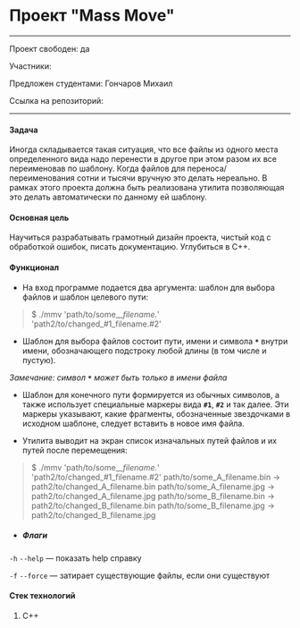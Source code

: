 # Проект "Mass Move"

---
Проект свободен: да

Участники: 

Предложен студентами: Гончаров Михаил

Ссылка на репозиторий:

---

#### Задача

Иногда складывается такая ситуация, что все файлы из одного места определенного вида надо перенести в другое при этом разом их все переименовав по шаблону. Когда файлов для переноса/переименования сотни и тысячи вручную это делать нереально. В рамках этого проекта должна быть реализована утилита позволяющая это делать автоматически по данному ей шаблону.


#### Основная цель
Научиться разрабатывать грамотный дизайн проекта, чистый код с обработкой ошибок, писать документацию. Углубиться в C++.

#### Функционал
- На вход программе подается два аргумента: шаблон для выбора файлов и шаблон целевого пути:
 >$ ./mmv 'path/to/some_*_filename.*' 'path2/to/changed_#1_filename.#2'
- Шаблон для выбора файлов состоит пути, имени и символа **`*`** внутри имени, обозначающего подстроку любой длины (в том числе и пустую).

*Замечание: символ  **`*`**  может быть только в имени файла*

- Шаблон для конечного пути формируется из обычных символов, а также использует специальные маркеры вида **`#1`**, **`#2`** и так далее. Эти маркеры указывают, какие фрагменты, обозначенные звездочками в исходном шаблоне, следует вставить в новое имя файла.

- Утилита выводит на экран список изначальных путей файлов и их путей после перемещения:
>$ ./mmv 'path/to/some_*_filename.*' 'path2/to/changed_#1_filename.#2'
path/to/some_A_filename.bin -> path2/to/changed_A_filename.bin
path/to/some_A_filename.jpg -> path2/to/changed_A_filename.jpg
path/to/some_B_filename.bin -> path2/to/changed_B_filename.bin
path/to/some_B_filename.jpg -> path2/to/changed_B_filename.jpg

- ##### Флаги

`-h` `--help` — показать help справку

`-f` `--force` — затирает существующие файлы, если они существуют
#### Стек технологий
1. С++